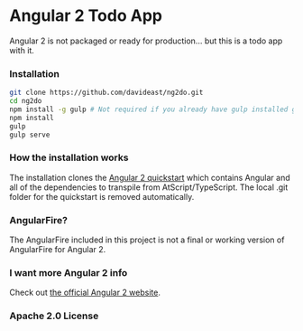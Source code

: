 # Angular 2 Todo App

Angular 2 is not packaged or ready for production... but this is a todo app with it.

### Installation

```bash
git clone https://github.com/davideast/ng2do.git
cd ng2do
npm install -g gulp # Not required if you already have gulp installed globally
npm install
gulp
gulp serve
```

### How the installation works

The installation clones the [Angular 2 quickstart](https://github.com/angular/quickstart) which contains Angular and all of the dependencies to transpile from AtScript/TypeScript. The local .git folder for the quickstart is removed automatically.

### AngularFire?

The AngularFire included in this project is not a final or working version of AngularFire for Angular 2.

### I want more Angular 2 info

Check out [the official Angular 2 website](https://angular.io).

### Apache 2.0 License

